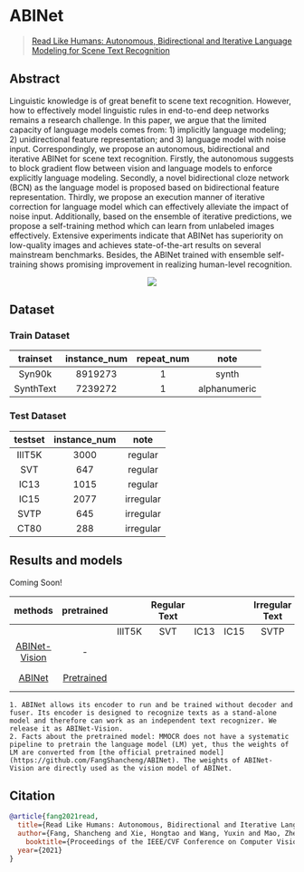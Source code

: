 # ABINet

> [Read Like Humans: Autonomous, Bidirectional and Iterative Language Modeling for Scene Text Recognition](https://arxiv.org/abs/2103.06495)

<!-- [ALGORITHM] -->

## Abstract

Linguistic knowledge is of great benefit to scene text recognition. However, how to effectively model linguistic rules in end-to-end deep networks remains a research challenge. In this paper, we argue that the limited capacity of language models comes from: 1) implicitly language modeling; 2) unidirectional feature representation; and 3) language model with noise input. Correspondingly, we propose an autonomous, bidirectional and iterative ABINet for scene text recognition. Firstly, the autonomous suggests to block gradient flow between vision and language models to enforce explicitly language modeling. Secondly, a novel bidirectional cloze network (BCN) as the language model is proposed based on bidirectional feature representation. Thirdly, we propose an execution manner of iterative correction for language model which can effectively alleviate the impact of noise input. Additionally, based on the ensemble of iterative predictions, we propose a self-training method which can learn from unlabeled images effectively. Extensive experiments indicate that ABINet has superiority on low-quality images and achieves state-of-the-art results on several mainstream benchmarks. Besides, the ABINet trained with ensemble self-training shows promising improvement in realizing human-level recognition.

<div align=center>
<img src="https://user-images.githubusercontent.com/22607038/145804331-9ae955dc-0d3b-41eb-a6b2-dc7c9f7c1bef.png"/>
</div>

## Dataset

### Train Dataset

| trainset  | instance_num | repeat_num |     note     |
| :-------: | :----------: | :--------: | :----------: |
|  Syn90k   |   8919273    |     1      |    synth     |
| SynthText |   7239272    |     1      | alphanumeric |

### Test Dataset

| testset | instance_num |   note    |
| :-----: | :----------: | :-------: |
| IIIT5K  |     3000     |  regular  |
|   SVT   |     647      |  regular  |
|  IC13   |     1015     |  regular  |
|  IC15   |     2077     | irregular |
|  SVTP   |     645      | irregular |
|  CT80   |     288      | irregular |

## Results and models

Coming Soon!

|                                 methods                                  |    pretrained    |        | Regular Text |      |      | Irregular Text |      | download                 |
| :----------------------------------------------------------------------: | :--------------: | :----: | :----------: | :--: | :--: | :------------: | :--: | :----------------------- |
|                                                                          |                  | IIIT5K |     SVT      | IC13 | IC15 |      SVTP      | CT80 |                          |
| [ABINet-Vision](/configs/textrecog/abinet/abinet-vision_20e_st-an_mj.py) |        -         |        |              |      |      |                |      | [model](<>) \| [log](<>) |
|        [ABINet](/configs/textrecog/abinet/abinet_20e_st-an_mj.py)        | [Pretrained](<>) |        |              |      |      |                |      | [model](<>) \| [log](<>) |

```{note}
1. ABINet allows its encoder to run and be trained without decoder and fuser. Its encoder is designed to recognize texts as a stand-alone model and therefore can work as an independent text recognizer. We release it as ABINet-Vision.
2. Facts about the pretrained model: MMOCR does not have a systematic pipeline to pretrain the language model (LM) yet, thus the weights of LM are converted from [the official pretrained model](https://github.com/FangShancheng/ABINet). The weights of ABINet-Vision are directly used as the vision model of ABINet.
```

## Citation

```bibtex
@article{fang2021read,
  title={Read Like Humans: Autonomous, Bidirectional and Iterative Language Modeling for Scene Text Recognition},
  author={Fang, Shancheng and Xie, Hongtao and Wang, Yuxin and Mao, Zhendong and Zhang, Yongdong},
    booktitle={Proceedings of the IEEE/CVF Conference on Computer Vision and Pattern Recognition},
  year={2021}
}
```
